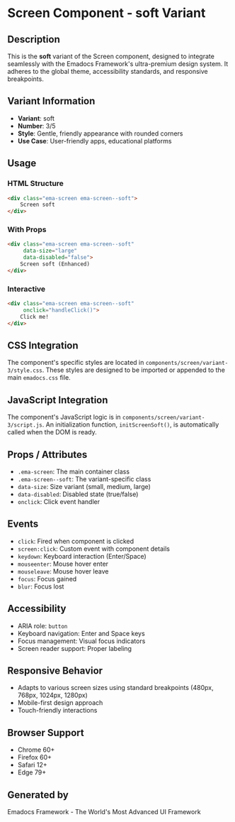 # Screen Component - soft Variant

## Description
This is the **soft** variant of the Screen component, designed to integrate seamlessly with the Emadocs Framework's ultra-premium design system. It adheres to the global theme, accessibility standards, and responsive breakpoints.

## Variant Information
- **Variant**: soft
- **Number**: 3/5
- **Style**: Gentle, friendly appearance with rounded corners
- **Use Case**: User-friendly apps, educational platforms

## Usage

### HTML Structure
```html
<div class="ema-screen ema-screen--soft">
    Screen soft
</div>
```

### With Props
```html
<div class="ema-screen ema-screen--soft" 
     data-size="large" 
     data-disabled="false">
    Screen soft (Enhanced)
</div>
```

### Interactive
```html
<div class="ema-screen ema-screen--soft" 
     onclick="handleClick()">
    Click me!
</div>
```

## CSS Integration
The component's specific styles are located in `components/screen/variant-3/style.css`. These styles are designed to be imported or appended to the main `emadocs.css` file.

## JavaScript Integration
The component's JavaScript logic is in `components/screen/variant-3/script.js`. An initialization function, `initScreenSoft()`, is automatically called when the DOM is ready.

## Props / Attributes
- `.ema-screen`: The main container class
- `.ema-screen--soft`: The variant-specific class
- `data-size`: Size variant (small, medium, large)
- `data-disabled`: Disabled state (true/false)
- `onclick`: Click event handler

## Events
- `click`: Fired when component is clicked
- `screen:click`: Custom event with component details
- `keydown`: Keyboard interaction (Enter/Space)
- `mouseenter`: Mouse hover enter
- `mouseleave`: Mouse hover leave
- `focus`: Focus gained
- `blur`: Focus lost

## Accessibility
- ARIA role: `button`
- Keyboard navigation: Enter and Space keys
- Focus management: Visual focus indicators
- Screen reader support: Proper labeling

## Responsive Behavior
- Adapts to various screen sizes using standard breakpoints (480px, 768px, 1024px, 1280px)
- Mobile-first design approach
- Touch-friendly interactions

## Browser Support
- Chrome 60+
- Firefox 60+
- Safari 12+
- Edge 79+

## Generated by
Emadocs Framework - The World's Most Advanced UI Framework
